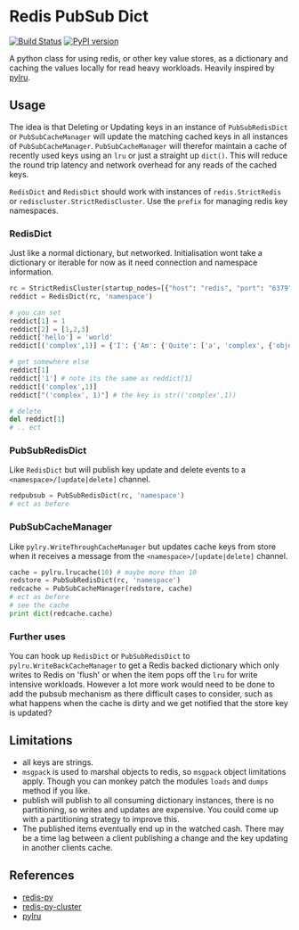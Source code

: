 # Redis PubSub Dict
[![Build Status](https://travis-ci.org/Richard-Mathie/py-redis-pubsub-dict.svg?branch=master)](https://travis-ci.org/Richard-Mathie/py-redis-pubsub-dict)
[![PyPI version](https://img.shields.io/pypi/v/redis-pubsub-dict.svg)](https://pypi.python.org/pypi/redis-pubsub-dict)

A python class for using redis, or other key value stores, as a dictionary and caching the values locally for read heavy workloads. Heavily inspired by [pylru](https://pypi.python.org/pypi/pylru).

## Usage
The idea is that Deleting or Updating keys in an instance of `PubSubRedisDict` or `PubSubCacheManager` will update the matching cached keys in all instances of `PubSubCacheManager`. `PubSubCacheManager` will therefor maintain a cache of recently used keys using an `lru` or just a straight up `dict()`. This will reduce the round trip latency and network overhead for any reads of the cached keys.

`RedisDict` and `RedisDict` should work with instances of `redis.StrictRedis` or `rediscluster.StrictRedisCluster`. Use the `prefix` for managing redis key namespaces.

### RedisDict
Just like a normal dictionary, but networked. Initialisation wont take a dictionary or iterable for now as it need connection and namespace information.

```python
rc = StrictRedisCluster(startup_nodes=[{"host": "redis", "port": "6379"}])
reddict = RedisDict(rc, 'namespace')

# you can set
reddict[1] = 1
reddict[2] = [1,2,3]
reddict['hello'] = 'world'
reddict[('complex',1)] = {'I': {'Am': {'Quite': ['a', 'complex', {'object': {} }]}}}

# get somewhere else
reddict[1]
reddict['1'] # note its the same as reddict[1]
reddict[('complex',1)]
reddict["('complex', 1)"] # the key is str(('complex',1))

# delete
del reddict[1]
# .. ect
```

### PubSubRedisDict
Like `RedisDict` but will publish key update and delete events to a `<namespace>/[update|delete]` channel.

```python
redpubsub = PubSubRedisDict(rc, 'namespace')
# ect as before
```

### PubSubCacheManager
Like `pylry.WriteThroughCacheManager` but updates cache keys from store when it receives a message from the `<namespace>/[update|delete]` channel.

```python
cache = pylru.lrucache(10) # maybe more than 10
redstore = PubSubRedisDict(rc, 'namespace')
redcache = PubSubCacheManager(redstore, cache)
# ect as before
# see the cache
print dict(redcache.cache)
```

### Further uses
You can hook up `RedisDict` or `PubSubRedisDict` to `pylru.WriteBackCacheManager` to get a Redis backed dictionary which only writes to Redis on 'flush' or when the item pops off the `lru` for write intensive workloads. However a lot more work would need to be done to add the pubsub mechanism as there difficult cases to consider, such as what happens when the cache is dirty and we get notified that the store key is updated?

## Limitations
- all keys are strings.
- `msgpack` is used to marshal objects to redis, so `msgpack` object limitations apply. Though you can monkey patch the modules `loads` and `dumps` method if you like.
- publish will publish to all consuming dictionary instances, there is no partitioning, so writes and updates are expensive. You could come up with a partitioning strategy to improve this.
- The published items eventually end up in the watched cash. There may be a time lag between a client publishing a change and the key updating in another clients cache.

## References
* [redis-py](http://redis-py.readthedocs.io/)
* [redis-py-cluster](http://redis-py-cluster.readthedocs.io/)
* [pylru](https://pypi.python.org/pypi/pylru)

